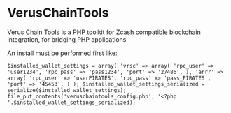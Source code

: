 # VerusChainTools
Verus Chain Tools is a PHP toolkit for Zcash compatible blockchain integration, for bridging PHP applications

An install must be performed first like: 


``$installed_wallet_settings = array(
     'vrsc' => array(
         'rpc_user' => 'user1234',
         'rpc_pass' => 'pass1234',
         'port' => '27486',
     ),
     'arrr' => array(
        'rpc_user' => 'userPIRATES',
        'rpc_pass' => 'pass_PIRATES',
        'port' => '45453',
     )
 );
$installed_wallet_settings_serialized = serialize($installed_wallet_settings);
file_put_contents('veruschaintools_config.php', '<?php '.$installed_wallet_settings_serialized);``

